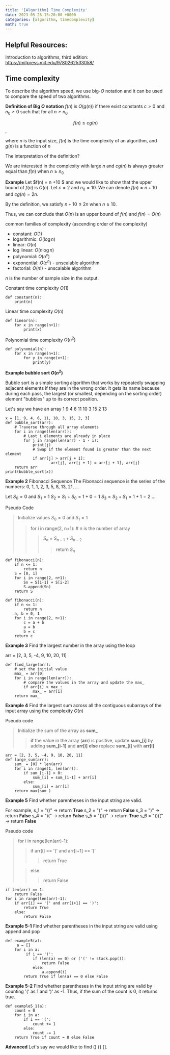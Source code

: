```yaml
---
title: '[Algorithm] Time Complexity'
date: 2023-05-28 15:20:00 +0000
categories: [algorithm, timecomplexity]
math: true
---
```


## Helpful Resources:
Introduction to algorithms, third edition: https://mitpress.mit.edu/9780262533058/

## Time complexity 
To describe the algorithm speed, we use big-$O$ notation and it can be used to compare the speed of two algorithms. 


**Definition of Big $O$ notation**
$f(n)$ is $O(g(n))$ if there exist constants $c > 0$ and $n_0 \geq 0$ such that for all $n \geq n_0$

$$f(n) \leq cg(n)$$, 

where $n$ is the input size, $f(n)$ is the time complexity of an algorithm, and $g(n)$ is a function of $n$

The interpretation of the definition?

We are interested in the complexity with large $n$ and $cg(n)$ is always greater equal than $f(n)$ when $n \geq n_0$

**Example**
Let $f(n) = n +10 $ and we would like to show that the upper bound of $f(n)$ is $O(n)$. Let $c = 2$ and $n_0 = 10$. We can denote $f(n) = n + 10$ and $cg(n) = 2n$. 

By the definition, we satisfy $n + 10 \leq 2n$ when $n \geq 10$. 

Thus, we can conclude that $O(n)$ is an upper bound of $f(n)$ and $f(n) = O(n)$

common families of complexity (ascending order of the complexity)
- constant: $O(1)$
- logarithmic: $O(\log n)$
- linear: $O(n)$
- log linear: $O(n \log n)$
- polynomial: $O(n^c)$
- exponential: $O(c^n)$ - unscalable algorithm 
- factorial: $O(n!)$ - unscalable algorithm 

$n$ is the number of sample size in the output. 


Constant time complexity $O(1)$
```
def constant(n):
	print(n)
```

Linear time complexity $O(n)$
```
def linear(n):
	for x in range(n+1):
		print(x)
```

Polynomial time complexity $O(n^2)$
```
def polynomial(n):
	for x in range(n+1):
		for y in range(x+1):
			print(y)
```

**Example bubble sort $O(n^2)$**

Bubble sort is a simple sorting algorithm that works by repeatedly swapping adjacent elements if they are in the wrong order. It gets its name because during each pass, the largest (or smallest, depending on the sorting order) element "bubbles" up to its correct position.

Let's say we have an array 1 9 4 6 11 10 3 15 2 13
```
x = [1, 9, 4, 6, 11, 10, 3, 15, 2, 3]
def bubble_sort(arr):
    # Traverse through all array elements
    for i in range(len(arr)):
        # Last i elements are already in place
        for j in range(len(arr) - 1 - i):
            print(j)
            # Swap if the element found is greater than the next element
            if arr[j] > arr[j + 1]:
                    arr[j], arr[j + 1] = arr[j + 1], arr[j]
    return arr
print(bubble_sort(x))
```


**Example 2** Fibonacci Sequence
The Fibonacci sequence is the series of the numbers: 0, 1, 1, 2, 3, 5, 8, 13, 21, ...

Let $S_0=0$ and $S_1 = 1$
$S_2 = S_1 + S_0 = 1 + 0 = 1$
$S_3 = S_2 + S_1 = 1 + 1 = 2$
...


Pseudo Code
>Initialize values $S_0 = 0$ and $S_1 = 1$
>> for i in range(2, n+1): # n is the number of array
>>> $S_n$ = $S_{n-1}$ + $S_{n-2}$
>>>> return $S_n$

```
def fibonacci(n):
	if n <= 1:
		return n
	S = [0, 1]
	for i in range(2, n+1):
		Sn = S[i-1] + S[i-2]
		S.append(Sn)
	return S
```

```
def fibonacci(n):
	if n <= 1:
		return n
	a, b = 0, 1
	for i in range(2, n+1):
		c = a + b
		a = b
		b = c
	return c
```

**Example 3** Find the largest number in the array using the loop 

arr = [2, 3, 5, -4, 9, 10, 20, 11]

```
def find_large(arr):
	# set the initial value
    max_ = arr[0]
    for i in range(len(arr)):
	    # compare the values in the array and update the max_
        if arr[i] > max_:
            max_ = arr[i]
    return max_
```

**Example 4** Find the largest sum across all the contiguous subarrays of the input array using the complexity $O(n)$

Pseudo code
> Initialize the sum of the array as **sum_** 
>> **if** the value in the array (**arr**) is positive, update  **sum_[i]** by adding **sum_[i-1]**  and **arr[i]**
>> **else** replace **sum_[i]** with **arr[i]**
```
arr = [2, 3, 5, -4, 9, 10, 20, 11]
def large_sum(arr):
	sum_ = [0] * len(arr)
	for i in range(1, len(arr)):
		if sum_[i-1] > 0:
			sum_[i] = sum_[i-1] + arr[i]
		else:
			sum_[i] = arr[i]
	return max(sum_)
```

**Example 5** Find whether parentheses in the input string are valid.

For example, 
s_1 = "()" -> return **True**
s_2 = "(" -> return **False**
s_3 = ")" -> return **False**
s_4 = ")(" -> return **False**
s_5 = "()()" -> return **True**
s_6 = "))((" -> return **False**

Pseudo code
> for i in range(len(arr)-1):
>> if arr[i] == '(' and arr[i+1] == ')'
>>> return True
>
>> else:
> >>return False

```
if len(arr) == 1:	
	return False
for i in range(len(arr)-1):
	if arr[i] == '(' and arr[i+1] == ')':
		return True
	else:
		return False
```

**Example 5-1** Find whether parentheses in the input string are valid using append and pop 

```
def example5(a):
	 a = []
	for i in a:
		 if i == ')':
			if (len(a) == 0) or ('(' != stack.pop()):
				return False
			else:
				a.append(i)
		return True if len(a) == 0 else False
```

**Example 5-2** Find whether parentheses in the input string are valid by counting '(' as 1 and ')' as -1. Thus, if the sum of the count is 0, it returns true.

```
def example5_1(a):
	count = 0
	for i in a:
		if i == '(':
			count += 1
		else:
			count -= 1
	return True if count = 0 else False
```

**Advanced** Let's say we would like to find () {} []. 



